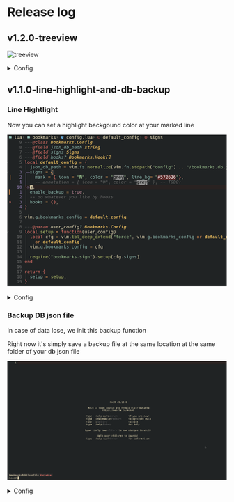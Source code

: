 # Release log

## v1.2.0-treeview

![treeview](./assets/b-tree.gif)

<details>
<summary>Config</summary>

```lua
require("bookmarks").setup({
  -- highlight-next-line
  treeview = {
    bookmark_format = function(bookmark)
      return bookmark.name
        .. " ["
        .. bookmark.location.project_name
        .. "] "
        .. bookmark.location.relative_path
        .. " : "
        .. bookmark.content
    end,
    keymap = {
      quit = { "q", "<ESC>" },
      refresh = "R",
      create_folder = "a",
      tree_cut = "x",
      tree_paste = "p",
      collapse = "o",
      delete = "d",
      active = "s",
      copy = "c",
    },
  },
  -- ...
})
```

</details>



## v1.1.0-line-highlight-and-db-backup

### Line Hightlight

Now you can set a highlight backgound color at your marked line

![line-highlight](./assets/bk-line-hightlight.gif)

<details>
<summary>Config</summary>

```lua
require("bookmarks").setup({
  json_db_path = vim.fn.stdpath("data") .. "/bookmarks.db.json",
  signs = {
    mark = {
      icon = "󰃁",
      color = "red",
      -- highlight-next-line
      line_bg = "blue",
    },
  },
})
```

</details>

### Backup DB json file

In case of data lose, we init this backup function

Right now it's simply save a backup file at the same location at the same folder of your db json file

![backup](./assets/bk-backup-db.gif)

<details>
<summary>Config</summary>

```lua
require("bookmarks").setup({
  json_db_path = vim.fn.stdpath("data") .. "/bookmarks.db.json",
  -- highlight-next-line
  enable_backup = true,
})
```

</details>
